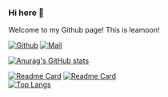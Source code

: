 ### Hi here 👋

Welcome to my Github page! This is leamoon!

[![Github](https://img.shields.io/badge/-Github-000?style=flat&logo=Github&logoColor=white)](https://github.com/leamoon)
[![Mail](https://img.shields.io/badge/-Gmail-c14438?style=flat&logo=Gmail&logoColor=white)](mailto:xwubx@connect.ust.hk)

[![Anurag's GitHub stats](https://github-readme-stats.vercel.app/api?username=leamoon&show_icons=true&count_private=true&theme=dracula)](https://github.com/anuraghazra/github-readme-stats)  

[![Readme Card](https://github-readme-stats.vercel.app/api/pin/?username=leamoon&repo=SpiderSys&theme=radical)](https://github.com/leamoon/SpiderSys)
[![Readme Card](https://github-readme-stats.vercel.app/api/pin/?username=leamoon&repo=GPA_calculator&theme=radical)](https://github.com/leamoon/GPA_calculator)  
[![Top Langs](https://github-readme-stats.vercel.app/api/top-langs/?username=leamoon&theme=dracula)](https://github.com/Anurag/github-readme-stats)


<!--
**leamoon/leamoon** is a ✨ _special_ ✨ repository because its `README.md` (this file) appears on your GitHub profile.

Here are some ideas to get you started:

- 🔭 I’m currently working on ...
- 🌱 I’m currently learning ...
- 👯 I’m looking to collaborate on ...
- 🤔 I’m looking for help with ...
- 💬 Ask me about ...
- 📫 How to reach me: ...
- 😄 Pronouns: ...
- ⚡ Fun fact: ...
-->
